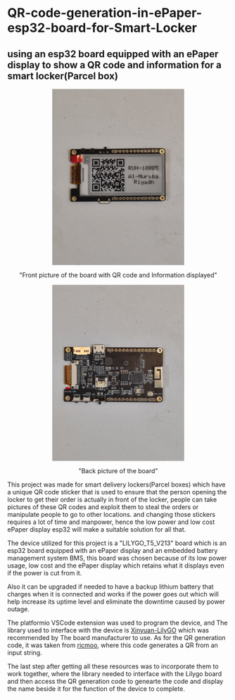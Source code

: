 # QR-code-generation-in-ePaper-esp32-board-for-Smart-Locker

## using an esp32 board equipped with an ePaper display to show a QR code and information for a smart locker(Parcel box)


<p align="center">
<img align="center" src="Pictures/IMG_20230715_172858.jpg" width="300" height="400" >
  </p>
 <p align="center"> 
"Front picture of the board with QR code and Information displayed"
</p>
<p align="center">
<img align="center" src="Pictures/IMG_20230715_172932.jpg" width="300" height="400" >
</p>
<p align="center">
"Back picture of the board"
</p>



This project was made for smart delivery lockers(Parcel boxes) which have a unique QR code sticker that is used to ensure that the person opening the locker to get their order is actually in front of the locker, people can take pictures of these QR codes and exploit them to steal the orders or manipulate people to go to other locations. and changing those stickers requires a lot of time and manpower, hence the low power and low cost ePaper display esp32 will make a suitable solution for all that.



The device utilized for this project is a "LILYGO_T5_V213" board which is an esp32 board equipped with an ePaper display and an embedded battery management system BMS, this board was chosen because of its low power usage, low cost and the ePaper display which retains what it displays even if the power is cut from it.




Also it can be upgraded if needed to have a backup lithium battery that charges when it is connected and works if the power goes out which will help increase its uptime level and eliminate the downtime caused by power outage.



The platformio VSCode extension was used to program the device, and The library used to interface with the device is [Xinyuan-LilyGO](https://github.com/Xinyuan-LilyGO/LilyGo-T5-Epaper-Series) which was recommended by The board manufacturer to use.
As for the QR generation code, it was taken from [ricmoo](https://github.com/ricmoo/QRCode), where this code generates a QR from an input string.


The last step after getting all these resources was to incorporate them to work together, where the library needed to interface with the Lilygo board and then access the QR generation code to genearte the code and display the name beside it for the function of the device to complete.
